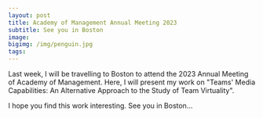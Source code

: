 ```yaml
---
layout: post
title: Academy of Management Annual Meeting 2023 
subtitle: See you in Boston
image:  
bigimg: /img/penguin.jpg
tags: 
---
```


Last week, I will be travelling to Boston to attend the 2023 Annual Meeting of Academy of Management. 
Here, I will present my work on "Teams' Media Capabilities: An Alternative Approach to the Study of Team Virtuality".

I hope you find this work interesting.
See you in Boston...
